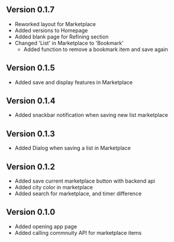 ## Version 0.1.7
- Reworked layout for Marketplace
- Added versions to Homepage
- Added blank page for Refining section
- Changed 'List' in Marketplace to 'Bookmark'
  - Added function to remove a bookmark item and save again

## Version 0.1.5
- Added save and display features in Marketplace

## Version 0.1.4
- Added snackbar notification when saving new list marketplace

## Version 0.1.3
- Added Dialog when saving a list in Marketplace

## Version 0.1.2
- Added save current marketplace button with backend api
- Added city color in marketplace
- Added search for marketplace, and timer difference

## Version 0.1.0
- Added opening app page
- Added calling commnuity API for marketplace items